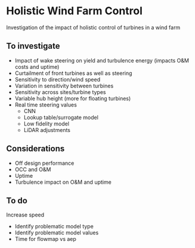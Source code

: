 # Holistic Wind Farm Control
Investigation of the impact of holistic control of turbines in a wind farm

## To investigate
- Impact of wake steering on yield and turbulence energy (impacts O&M costs and uptime)
- Curtailment of front turbines as well as steering
- Sensitivity to direction/wind speed
- Variation in sensitivity between turbines
- Sensitivity across sites/turbine types
- Variable hub height (more for floating turbines)
- Real time steering values
    - CNN
    - Lookup table/surrogate model
    - Low fidelity model
    - LiDAR adjustments

## Considerations
- Off design performance
- OCC and O&M
- Uptime
- Turbulence impact on O&M and uptime

## To do
Increase speed
- Identify problematic model type
- Identify problematic model values
- Time for flowmap vs aep

